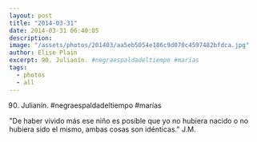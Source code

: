```yaml
---
layout: post
title: "2014-03-31"
date: 2014-03-31 06:40:05
description: 
image: "/assets/photos/201403/aa5eb5054e186c9d070c4597482bfdca.jpg"
author: Elise Plain
excerpt: 90. Julianín. #negraespaldadeltiempo #marías
tags: 
  - photos
  - all
---
```


90. Julianín. #negraespaldadeltiempo #marías
<p></p>
<p>"De haber vivido más ese niño es posible que yo no hubiera nacido o no hubiera sido el mismo, ambas cosas son idénticas." J.M.</p>